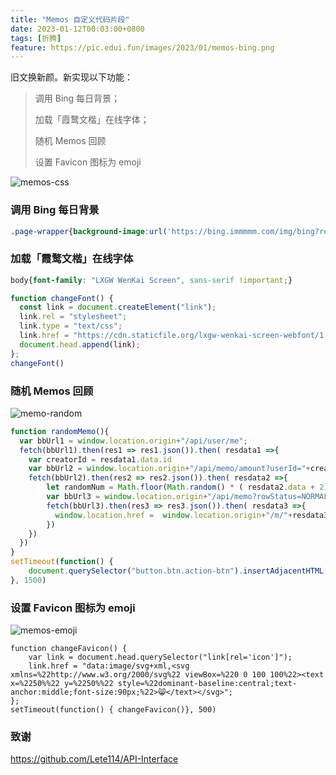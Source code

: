 ```yaml
---
title: "Memos 自定义代码片段"
date: 2023-01-12T00:03:00+0800
tags: [折腾]
feature: https://pic.edui.fun/images/2023/01/memos-bing.png
---
```


旧文换新颜。新实现以下功能：

> 调用 Bing 每日背景；
> 
> 加载「霞鹜文楷」在线字体；
>
> 随机 Memos 回顾
> 
> 设置 Favicon 图标为 emoji

<!--more-->

![memos-css](https://pic.edui.fun/images/2023/01/memos-css.png)

### 调用 Bing 每日背景

```css
.page-wrapper{background-image:url('https://bing.immmmm.com/img/bing?region=zh-CN&type=image');width:100%;height:100vh;background-position:center;background-size:cover;background-attachment: fixed;}.page-container{background-color:rgba(244 244 245 / 30%) !important;}.page-container>.memos-wrapper,.page-container>.sidebar-wrapper,.page-header{background-color:rgba(244 244 245 / 60%) !important;}.dark .page-container{background-color:rgba(39 39 42 / 30%) !important;}.dark .page-container>.memos-wrapper,.dark .page-container>.sidebar-wrapper,.dark .page-header{background-color:rgba(39 39 42 / 60%) !important;}.page-header{margin-bottom: 0 !important;}.memos-editor-wrapper{background-color: transparent !important;}
```

### 加载「霞鹜文楷」在线字体

```css
body{font-family: "LXGW WenKai Screen", sans-serif !important;}
```

```javascript
function changeFont() { 
  const link = document.createElement("link");
  link.rel = "stylesheet";
  link.type = "text/css";
  link.href = "https://cdn.staticfile.org/lxgw-wenkai-screen-webfont/1.6.0/lxgwwenkaiscreen.css";
  document.head.append(link);
};
changeFont()
```

### 随机 Memos 回顾

![memo-random](https://pic.edui.fun/images/2023/01/memo-random.png)

```javascript
function randomMemo(){
  var bbUrl1 = window.location.origin+"/api/user/me";
  fetch(bbUrl1).then(res1 => res1.json()).then( resdata1 =>{
    var creatorId = resdata1.data.id
    var bbUrl2 = window.location.origin+"/api/memo/amount?userId="+creatorId;
    fetch(bbUrl2).then(res2 => res2.json()).then( resdata2 =>{
        let randomNum = Math.floor(Math.random() * ( resdata2.data + 2))
        var bbUrl3 = window.location.origin+"/api/memo?rowStatus=NORMAL&limit=1&offset="+randomNum;
        fetch(bbUrl3).then(res3 => res3.json()).then( resdata3 =>{
          window.location.href =  window.location.origin+"/m/"+resdata3.data[0].id;
        })
    })
  })
}
setTimeout(function() { 
    document.querySelector("button.btn.action-btn").insertAdjacentHTML('afterend', '<button onclick="randomMemo()" class="btn action-btn"><span class="icon">⛳️</span> 随机</button>');
}, 1500)
```

### 设置 Favicon 图标为 emoji

![memos-emoji](https://pic.edui.fun/images/2023/01/memos-emoji.png)

```
function changeFavicon() { 
    var link = document.head.querySelector("link[rel='icon']");
    link.href = "data:image/svg+xml,<svg xmlns=%22http://www.w3.org/2000/svg%22 viewBox=%220 0 100 100%22><text x=%2250%%22 y=%2250%%22 style=%22dominant-baseline:central;text-anchor:middle;font-size:90px;%22>😸</text></svg>";
};
setTimeout(function() { changeFavicon()}, 500)
```

### 致谢

<https://github.com/Lete114/API-Interface>